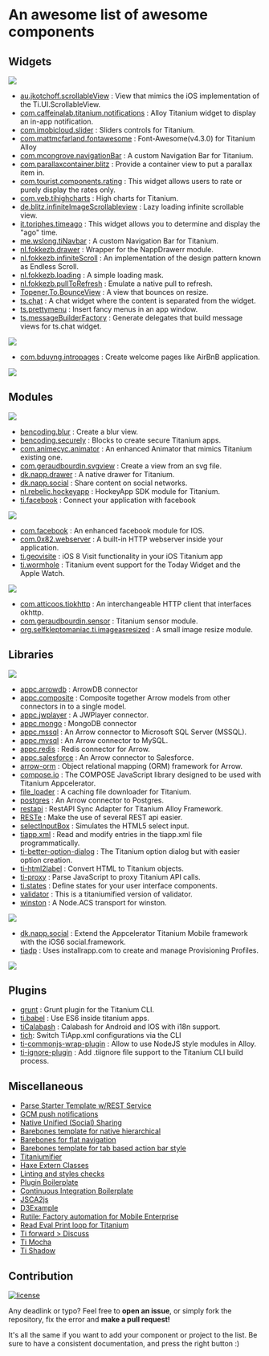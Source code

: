 # An awesome list of awesome components

## Widgets

![][platform-all]

- [au.jkotchoff.scrollableView](https://github.com/jkotchoff/au.jkotchoff.scrollableView) : View that mimics the iOS implementation of the Ti.UI.ScrollableView.
- [com.caffeinalab.titanium.notifications](https://github.com/CaffeinaLab/Ti.Notifications) : Alloy Titanium widget to display an in-app notification.
- [com.imobicloud.slider](https://github.com/imobicloud/com.imobicloud.slider) : Sliders controls for Titanium.
- [com.mattmcfarland.fontawesome](https://github.com/MattMcFarland/com.mattmcfarland.fontawesome) : Font-Awesome(v4.3.0) for Titanium Alloy
- [com.mcongrove.navigationBar](https://github.com/mcongrove/com.mcongrove.navigationBar) : A custom Navigation Bar for Titanium.
- [com.parallaxcontainer.blitz](https://github.com/MichelBahl/com.parallaxcontainer.blitz) : Provide a container view to put a parallax item in.
- [com.tourist.components.rating](https://github.com/DavidHe1127/rating_bar) : This widget allows users to rate or purely display the rates only.
- [com.veb.tihighcharts](https://github.com/vitorebatista/TiHighCharts) : High charts for Titanium. 
- [de.blitz.infiniteImageScrollableview](https://github.com/MichelBahl/de.blitz.infiniteImageScrollableview) : Lazy loading infinite scrollable view.
- [it.toriphes.timeago](https://github.com/toriphes/it.toriphes.timeago) : This widget allows you to determine and display the "ago" time.
- [me.wslong.tiNavbar](https://github.com/Shallong/tiNavbarDemo/tree/master/app/widgets/me.wslong.tiNavbar) : A custom Navigation Bar for Titanium.
- [nl.fokkezb.drawer](https://github.com/fokkezb/nl.fokkezb.drawer) : Wrapper for the NappDrawerr module.
- [nl.fokkezb.infiniteScroll](https://github.com/FokkeZB/nl.fokkezb.infiniteScroll) : An implementation of the design pattern known as Endless Scroll. 
- [nl.fokkezb.loading](https://github.com/FokkeZB/nl.fokkezb.loading) : A simple loading mask.
- [nl.fokkezb.pullToRefresh](https://github.com/fokkezb/nl.fokkezb.pullToRefresh) : Emulate a native pull to refresh.
- [Topener.To.BounceView](https://github.com/Topener/To.BounceView) : A view that bounces on resize.
- [ts.chat](https://github.com/TheSmiths-Widgets/ts.chat) : A chat widget where the content is separated from the widget.
- [ts.prettymenu](https://github.com/TheSmiths-Widgets/ts.prettymenu) : Insert fancy menus in an app window.
- [ts.messageBuilderFactory](https://github.com/TheSmiths-Widgets/ts.messageBuilderFactory) : Generate delegates that build message views for ts.chat widget.

![][platform-ios]

- [com.bduyng.intropages](https://github.com/bduyng/com.bduyng.intropages) : Create welcome pages like AirBnB application.

![][platform-android]


## Modules

![][platform-all]

- [bencoding.blur](https://github.com/benbahrenburg/Ti.BlurView) : Create a blur view.
- [bencoding.securely](https://github.com/benbahrenburg/Securely) : Blocks to create secure Titanium apps.
- [com.animecyc.animator](https://github.com/animecyc/TitaniumAnimator) : An enhanced Animator that mimics Titanium existing one.
- [com.geraudbourdin.svgview](https://github.com/GeraudBourdin/Ti.SvgView) : Create a view from an svg file.
- [dk.napp.drawer](https://github.com/viezel/NappDrawer) : A native drawer for Titanium.
- [dk.napp.social](https://github.com/viezel/TiSocial.Framework) : Share content on social networks.
- [nl.rebelic.hockeyapp](https://github.com/timanrebel/HockeyApp) : HockeyApp SDK module for Titanium.
- [ti.facebook](https://github.com/appcelerator-modules/ti.facebook) : Connect your application with facebook

![][platform-ios]

- [com.facebook](https://github.com/mokesmokes/titanium-ios-facebook) : An enhanced facebook module for IOS.
- [com.0x82.webserver](https://github.com/rubenfonseca/titanium-webserver) : A built-in HTTP webserver inside your application.
- [ti.geovisite](https://github.com/benbahrenburg/Ti.GeoVisits) : iOS 8 Visit functionality in your iOS Titanium app
- [ti.wormhole](https://github.com/benbahrenburg/Ti.Wormhole) : Titanium event support for the Today Widget and the Apple Watch.

![][platform-android]

- [com.atticoos.tiokhttp](https://github.com/ajwhite/titanium-okhttp) : An interchangeable HTTP client that interfaces okhttp.
- [com.geraudbourdin.sensor](https://github.com/GeraudBourdin/Ti.sensor) : Titanium sensor module.
- [org.selfkleptomaniac.ti.imageasresized](https://github.com/yagitoshiro/ImageAsResized) : A small image resize module.

## Libraries

![][platform-all]

- [appc.arrowdb](https://github.com/appcelerator/appc.arrowdb) : ArrowDB connector
- [appc.composite](https://github.com/appcelerator/appc.composite) : Composite together Arrow models from other connectors in to a single model.
- [appc.jwplayer](https://github.com/appcelerator/appc.jwplayer) : A JWPlayer connector.
- [appc.mongo](https://github.com/appcelerator/appc.mongo) : MongoDB connector
- [appc.mssql](https://github.com/appcelerator/appc.mssql) : An Arrow connector to Microsoft SQL Server (MSSQL).
- [appc.mysql](https://github.com/appcelerator/appc.mysql) : An Arrow connector to MySQL.
- [appc.redis](https://github.com/appcelerator/appc.redis) : Redis connector for Arrow.
- [appc.salesforce](https://github.com/appcelerator/appc.salesforce) : An Arrow connector to Salesforce.
- [arrow-orm](https://github.com/appcelerator/arrow-orm) : Object relational mapping (ORM) framework for Arrow.
- [compose.io](https://github.com/compose-eu/Appcelerator) : The COMPOSE JavaScript library designed to be used with Titanium Appcelerator.
- [file_loader](https://github.com/sukima/TiCachedImages) : A caching file downloader for Titanium.
- [postgres](https://github.com/jonahbron/arrow-connector-postgres) : An Arrow connector to Postgres.
- [restapi](https://github.com/viezel/napp.alloy.adapter.restapi) : RestAPI Sync Adapter for Titanium Alloy Framework.
- [RESTe](https://github.com/jasonkneen/RESTe) : Make the use of several REST api easier.
- [selectInputBox](https://github.com/yeelan0319/Titanium-select-input-box) :  Simulates the HTML5 select input.
- [tiapp.xml](https://github.com/tonylukasavage/tiapp.xml) : Read and modify entries in the tiapp.xml file programmatically.
- [ti-better-option-dialog](https://github.com/adammagana/ti-better-option-dialog) : The Titanium option dialog but with easier option creation.
- [ti-html2label](https://github.com/sharpred/ti-html2label) : Convert HTML to Titanium objects.
- [ti-proxy](https://github.com/FokkeZB/ti-proxy) : Parse JavaScript to proxy Titanium API calls.
- [ti.states](https://github.com/CodlyLabs/ti.states) : Define states for your user interface components.
- [validator](https://github.com/manumaticx/ti-validator) : This is a titaniumified version of validator.
- [winston](https://github.com/FokkeZB/winston-acs) : A Node.ACS transport for winston.

![][platform-ios]

- [dk.napp.social](https://github.com/viezel/TiSocial.Framework) : Extend the Appcelerator Titanium Mobile framework with the iOS6 social.framework.
- [tiadp](https://github.com/jeffbonnes/ti-adp) : Uses installrapp.com to create and manage Provisioning Profiles.

![][platform-android]

[platform-all]: https://img.shields.io/badge/platform-all-9b59b6.svg?style=flat-square
[platform-ios]: https://img.shields.io/badge/platform-ios-3498db.svg?style=flat-square
[platform-android]: https://img.shields.io/badge/platform-android-2ecc71.svg?style=flat-squared

## Plugins

- [grunt](https://github.com/tonylukasavage/grunt-titanium) : Grunt plugin for the Titanium CLI.
- [ti.babel](https://github.com/dawsontoth/ti.babel) : Use ES6 inside titanium apps.
- [tiCalabash](https://github.com/KtorZ/TiCalabash) : Calabash for Android and IOS with i18n support.
- [tich](https://github.com/jasonkneen/tich): Switch TiApp.xml configurations via the CLI
- [ti-commonjs-wrap-plugin](https://github.com/sttts/ti-commonjs-wrap-plugin) : Allow to use NodeJS style modules in Alloy.
- [ti-ignore-plugin](https://github.com/sttts/ti-ignore-plugin) : Add .tiignore file support to the Titanium CLI build process.

## Miscellaneous

- [Parse Starter Template w/REST Service](https://github.com/aaronksaunders/parse-starter-appC)
- [GCM push notifications](http://iamyellow.net/post/40100981563/gcm-appcelerator-titanium-module)
- [Native Unified (Social) Sharing](https://github.com/jyounus/Ti.NativeUnifiedSharing)
- [Barebones template for native hierarchical](https://github.com/appcelerator-developer-relations/Template.Hierarchical-Navigation)
- [Barebones for flat navigation](https://github.com/appcelerator-developer-relations/Template.Flat-Navigation)
- [Barebones template for tab based action bar style](https://github.com/appcelerator-developer-relations/Template.Tab-based-ActionBar-Style)
- [Titaniumifier](https://github.com/smclab/titaniumifier/wiki)
- [Haxe Extern Classes](https://github.com/momer/haxe_titanium_mobile)
- [Linting and styles checks](https://github.com/ingo/grunt-appc-js)
- [Plugin Boilerplate](https://github.com/appcelerator/titanium-cli-plugin-boilerplate)
- [Continuous Integration Boilerplate](https://github.com/thesmiths/ts.boilerplate)
- [JSCA2js](https://github.com/navinpeiris/jsca2js)
- [D3Example](https://github.com/magnatronus/d3-adventures-one)
- [Rutile: Factory automation for Mobile Enterprise](https://github.com/RayKitajima/Rutile)
- [Read Eval Print loop for Titanium](https://github.com/tonylukasavage/triple)
- [Ti forward > Discuss](https://github.com/TiForward/discuss)
- [Ti Mocha](https://github.com/tonylukasavage/ti-mocha)
- [Ti Shadow](https://github.com/dbankier/TiShadow)

## Contribution 
[![license](https://img.shields.io/badge/license-public_domain-lightgrey.svg?style=flat-square)](https://creativecommons.org/publicdomain/zero/1.0/)

Any deadlink or typo? Feel free to **open an issue**, or simply fork the repository,
fix the error and **make a pull request!**

It's all the same if you want to add your component or project to the list. Be sure to 
have a consistent documentation, and press the right button :)



